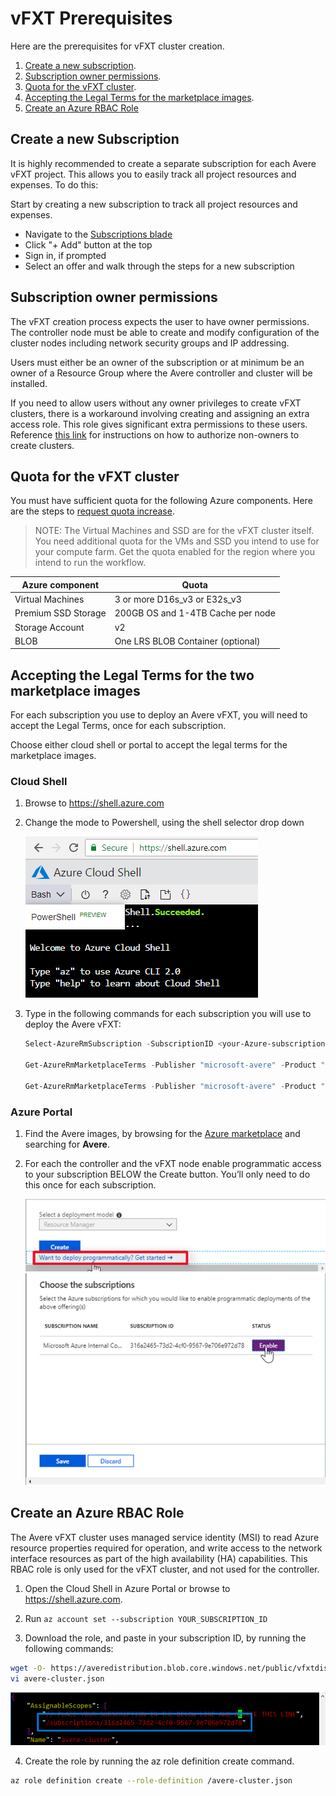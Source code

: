 # vFXT Prerequisites
Here are the prerequisites for vFXT cluster creation.

1. [Create a new subscription](#create-a-new-subscription).
1. [Subscription owner permissions](#subscription-owner-permissions).
1. [Quota for the vFXT cluster](#quota-for-the-vfxt-cluster).
1. [Accepting the Legal Terms for the marketplace images](#accepting-the-legal-terms-for-the-two-marketplace-images).
1. [Create an Azure RBAC Role](#create-an-azure-rbac-role)

## Create a new Subscription

It is highly recommended to create a separate subscription for each Avere vFXT project.  This allows you to easily track all project resources and expenses.  To do this:

Start by creating a new subscription to track all project resources and expenses.
- Navigate to the [Subscriptions blade](https://ms.portal.azure.com/#blade/Microsoft_Azure_Billing/SubscriptionsBlade)
- Click "+ Add" button at the top
- Sign in, if prompted
- Select an offer and walk through the steps for a new subscription

## Subscription owner permissions
The vFXT creation process expects the user to have owner permissions. The controller node must be able to create and modify configuration of the cluster nodes including network security groups and IP addressing.

Users must either be an owner of the subscription or at minimum be an owner of a Resource Group where the Avere controller and cluster will be installed.  

If you need to allow users without any owner privileges to create vFXT clusters, there is a workaround involving creating and assigning an extra access role. This role gives significant extra permissions to these users. Reference [this link](non_owner.md) for instructions on how to authorize non-owners to create clusters.

## Quota for the vFXT cluster
You must have sufficient quota for the following Azure components.  Here are the steps to [request quota increase](https://docs.microsoft.com/en-us/azure/azure-supportability/resource-manager-core-quotas-request).

> NOTE: The Virtual Machines and SSD are for the vFXT cluster itself.  You need additional quota for the VMs and SSD you intend to use for your compute farm.  Get the quota enabled for the region where you intend to run the workflow.

|Azure component|Quota|
|----------|-----------|
|Virtual Machines|3 or more D16s_v3 or E32s_v3|
|Premium SSD Storage|200GB OS and 1-4TB Cache per node|
|Storage Account|v2|
|BLOB|One LRS BLOB Container (optional)|

## Accepting the Legal Terms for the two marketplace images

For each subscription you use to deploy an Avere vFXT, you will need to accept the Legal Terms, once for each subscription.

Choose either cloud shell or portal to accept the legal terms for the marketplace images.

### Cloud Shell

1. Browse to https://shell.azure.com

2. Change the mode to Powershell, using the shell selector drop down

   <img src="images/cloud_shell_powershell.png">

3. Type in the following commands for each subscription you will use to deploy the Avere vFXT:

   ```powershell
   Select-AzureRmSubscription -SubscriptionID <your-Azure-subscription-id>

   Get-AzureRmMarketplaceTerms -Publisher "microsoft-avere" -Product "vfxt" -Name "avere-vfxt-controller" | Set-AzureRmMarketplaceTerms -Accept

   Get-AzureRmMarketplaceTerms -Publisher "microsoft-avere" -Product "vfxt" -Name "avere-vfxt-node" | Set-AzureRmMarketplaceTerms -Accept
   ```
### Azure Portal

1. Find the Avere images, by browsing for the [Azure marketplace](https://ms.portal.azure.com/#blade/Microsoft_Azure_Marketplace/GalleryFeaturedMenuItemBlade/selectedMenuItemId/home) and searching for **Avere**.

2. For each the controller and the vFXT node enable programmatic access to your subscription BELOW the Create button. You’ll only need to do this once for each subscription. 

   <img src="images/2 - programmatic access link b.png">

   <img src="images/3 - enable programmatic access b.png">

## Create an Azure RBAC Role

The Avere vFXT cluster uses managed service identity (MSI) to read Azure resource properties required for operation, and write access to the network interface resources as part of the high availability (HA) capabilities.  This RBAC role is only used for the vFXT cluster, and not used for the controller.

1. Open the Cloud Shell in Azure Portal or browse to https://shell.azure.com.

2. Run ```az account set --subscription YOUR_SUBSCRIPTION_ID```

3. Download the role, and paste in your subscription ID, by running the following commands:

```bash
wget -O- https://averedistribution.blob.core.windows.net/public/vfxtdistdoc.tgz | tar zxf - avere-cluster.json
vi avere-cluster.json
```

<img src="images/12pastesubid.png">

4. Create the role by running the az role definition create command.

```bash
az role definition create --role-definition /avere-cluster.json
```